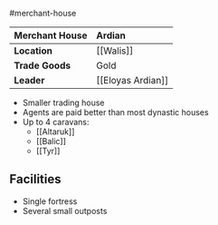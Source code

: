#merchant-house

| Merchant House | Ardian |
|:-|:-|
| **Location** | [[Walis]] |
| **Trade Goods** | Gold |
| **Leader** | [[Eloyas Ardian]] |

- Smaller trading house
- Agents are paid better than most dynastic houses
- Up to 4 caravans:
	- [[Altaruk]]
	- [[Balic]]
	- [[Tyr]]

## Facilities
- Single fortress
- Several small outposts